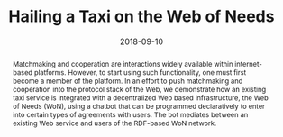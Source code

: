 ---
abstract: Matchmaking and cooperation are interactions widely available within internet-based
  platforms. However, to start using such functionality, one must first become a member
  of the platform. In an effort to push matchmaking and cooperation into the protocol
  stack of the Web, we demonstrate how an existing taxi service is integrated with
  a decentralized Web based infrastructure, the Web of Needs (WoN), using a chatbot
  that can be programmed declaratively to enter into certain types of agreements with
  users. The bot mediates between an existing Web service and users of the RDF-based
  WoN network.
authors:
- Florian Kleedorfer
- Fabian Suda
- Maximilian Stolze
- Christian Huemer
date: '2018-09-10'
featured: false
links:
- name: Publik
  url: https://publik.tuwien.ac.at/showentry.php?ID=276723&lang=1
publication_types:
- '0'
publishDate: '2018-09-10'
title: Hailing a Taxi on the Web of Needs
url_pdf: https://publik.tuwien.ac.at/files/publik_276723.pdf
---